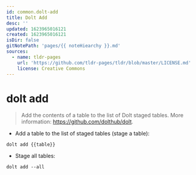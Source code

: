 ```yaml
---
id: common.dolt-add
title: Dolt Add
desc: ''
updated: 1623965016121
created: 1623965016121
isDir: false
gitNotePath: 'pages/{{ noteHiearchy }}.md'
sources:
  - name: tldr-pages
    url: 'https://github.com/tldr-pages/tldr/blob/master/LICENSE.md'
    license: Creative Commons
---
```

# dolt add

> Add the contents of a table to the list of Dolt staged tables.
> More information: <https://github.com/dolthub/dolt>.

- Add a table to the list of staged tables (stage a table):

`dolt add {{table}}`

- Stage all tables:

`dolt add --all`

